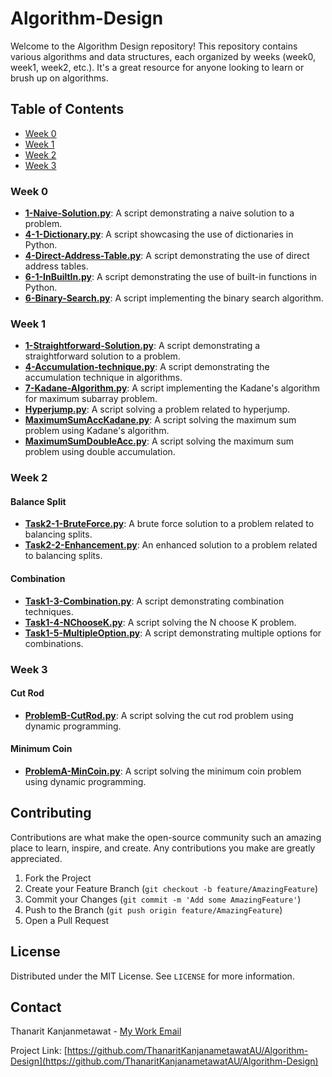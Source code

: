 # Algorithm-Design

Welcome to the Algorithm Design repository! This repository contains various algorithms and data structures, each organized by weeks (week0, week1, week2, etc.). It's a great resource for anyone looking to learn or brush up on algorithms.

## Table of Contents

- [Week 0](#week-0)
- [Week 1](#week-1)
- [Week 2](#week-2)
- [Week 3](#week-3)

### Week 0

- **[1-Naive-Solution.py](week0/1-Naive-Solution.py)**: A script demonstrating a naive solution to a problem.
- **[4-1-Dictionary.py](week0/4-1-Dictionary.py)**: A script showcasing the use of dictionaries in Python.
- **[4-Direct-Address-Table.py](week0/4-Direct-Address-Table.py)**: A script demonstrating the use of direct address tables.
- **[6-1-InBuiltIn.py](week0/6-1-InBuiltIn.py)**: A script demonstrating the use of built-in functions in Python.
- **[6-Binary-Search.py](week0/6-Binary-Search.py)**: A script implementing the binary search algorithm.

### Week 1

- **[1-Straightforward-Solution.py](week1/1-Straightforward-Solution.py)**: A script demonstrating a straightforward solution to a problem.
- **[4-Accumulation-technique.py](week1/4-Accumulation-technique.py)**: A script demonstrating the accumulation technique in algorithms.
- **[7-Kadane-Algorithm.py](week1/7-Kadane-Algorithm.py)**: A script implementing the Kadane's algorithm for maximum subarray problem.
- **[Hyperjump.py](week1/Hyperjump.py)**: A script solving a problem related to hyperjump.
- **[MaximumSumAccKadane.py](week1/MaximumSumAccKadane.py)**: A script solving the maximum sum problem using Kadane's algorithm.
- **[MaximumSumDoubleAcc.py](week1/MaximumSumDoubleAcc.py)**: A script solving the maximum sum problem using double accumulation.

### Week 2

#### Balance Split

- **[Task2-1-BruteForce.py](week2/BalanceSplit/Task2-1-BruteForce.py)**: A brute force solution to a problem related to balancing splits.
- **[Task2-2-Enhancement.py](week2/BalanceSplit/Task2-2-Enhancement.py)**: An enhanced solution to a problem related to balancing splits.

#### Combination

- **[Task1-3-Combination.py](week2/Combination/Task1-3-Combination.py)**: A script demonstrating combination techniques.
- **[Task1-4-NChooseK.py](week2/Combination/Task1-4-NChooseK.py)**: A script solving the N choose K problem.
- **[Task1-5-MultipleOption.py](week2/Combination/Task1-5-MultipleOption.py)**: A script demonstrating multiple options for combinations.

### Week 3

#### Cut Rod

- **[ProblemB-CutRod.py](week3/CutRod/ProblemB-CutRod.py)**: A script solving the cut rod problem using dynamic programming.

#### Minimum Coin

- **[ProblemA-MinCoin.py](week3/MinimumCoin/ProblemA-MinCoin.py)**: A script solving the minimum coin problem using dynamic programming.
## Contributing

Contributions are what make the open-source community such an amazing place to learn, inspire, and create. Any contributions you make are greatly appreciated.

1. Fork the Project
2. Create your Feature Branch (`git checkout -b feature/AmazingFeature`)
3. Commit your Changes (`git commit -m 'Add some AmazingFeature'`)
4. Push to the Branch (`git push origin feature/AmazingFeature`)
5. Open a Pull Request

## License

Distributed under the MIT License. See `LICENSE` for more information.

## Contact

Thanarit Kanjanmetawat - [My Work Email](mailto:u6410322@au.edu)

Project Link: [https://github.com/ThanaritKanjanametawatAU/Algorithm-Design](https://github.com/ThanaritKanjanametawatAU/Algorithm-Design)


